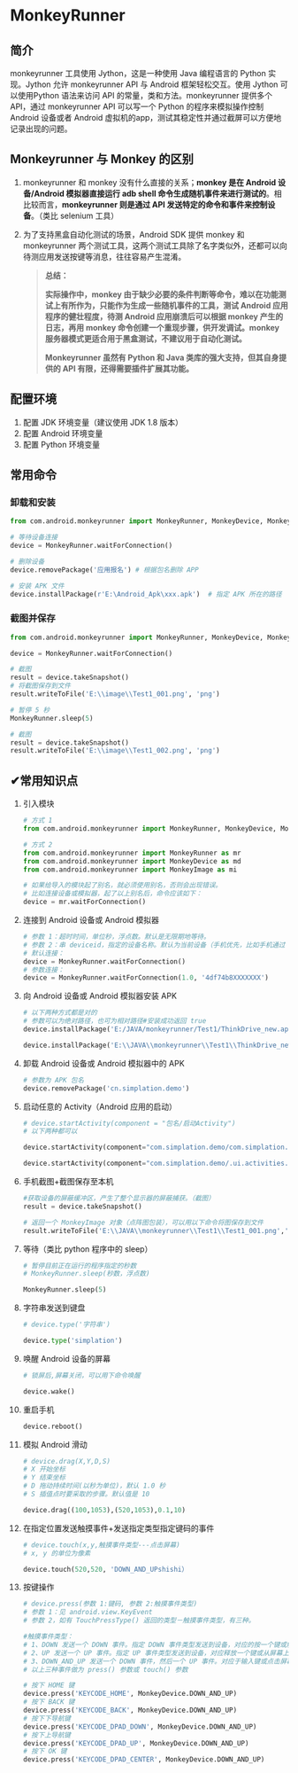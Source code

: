 # MonkeyRunner

## 简介

monkeyrunner 工具使用 Jython，这是一种使用 Java 编程语言的 Python 实现。Jython 允许 monkeyrunner API 与 Android 框架轻松交互。使用 Jython 可以使用Python 语法来访问 API 的常量，类和方法。monkeyrunner 提供多个 API，通过 monkeyrunner API 可以写一个 Python 的程序来模拟操作控制 Android 设备或者 Android 虚拟机的app，测试其稳定性并通过截屏可以方便地记录出现的问题。

## Monkeyrunner 与 Monkey 的区别

1. monkeyrunner 和 monkey 没有什么直接的关系；**monkey 是在 Android 设备/Android 模拟器直接运行 adb shell 命令生成随机事件来进行测试的**。相比较而言，**monkeyrunner 则是通过 API 发送特定的命令和事件来控制设备**。（类比 selenium 工具）
2. 为了支持黑盒自动化测试的场景，Android SDK 提供 monkey 和 monkeyrunner 两个测试工具，这两个测试工具除了名字类似外，还都可以向待测应用发送按键等消息，往往容易产生混淆。

    > **总结：**
    >
    > **实际操作中，monkey 由于缺少必要的条件判断等命令，难以在功能测试上有所作为，只能作为生成一些随机事件的工具，测试 Android 应用程序的健壮程度，待测 Android 应用崩溃后可以根据 monkey 产生的日志，再用 monkey 命令创建一个重现步骤，供开发调试。monkey 服务器模式更适合用于黑盒测试，不建议用于自动化测试。**
    >
    > **Monkeyrunner 虽然有 Python 和 Java 类库的强大支持，但其自身提供的 API 有限，还得需要插件扩展其功能。**

## 配置环境

1. 配置 JDK 环境变量（建议使用 JDK 1.8 版本）
2. 配置 Android 环境变量
3. 配置 Python 环境变量

## 常用命令

### 卸载和安装

```python
from com.android.monkeyrunner import MonkeyRunner, MonkeyDevice, MonkeyImage

# 等待设备连接
device = MonkeyRunner.waitForConnection()

# 删除设备
device.removePackage('应用报名') # 根据包名删除 APP

# 安装 APK 文件
device.installPackage(r'E:\Android_Apk\xxx.apk')  # 指定 APK 所在的路径
```

### 截图并保存

```python
from com.android.monkeyrunner import MonkeyRunner, MonkeyDevice, MonkeyImage

device = MonkeyRunner.waitForConnection()

# 截图
result = device.takeSnapshot()
# 将截图保存到文件
result.writeToFile('E:\\image\\Test1_001.png', 'png')

# 暂停 5 秒
MonkeyRunner.sleep(5)

# 截图
result = device.takeSnapshot()
result.writeToFile('E:\\image\\Test1_002.png', 'png')
```

## **✔常用知识点**

1. 引入模块

   ```python
   # 方式 1
   from com.android.monkeyrunner import MonkeyRunner, MonkeyDevice, MonkeyImage 
   
   # 方式 2
   from com.android.monkeyrunner import MonkeyRunner as mr
   from com.android.monkeyrunner import MonkeyDevice as md
   from com.android.monkeyrunner import MonkeyImage as mi
   
   # 如果给导入的模块起了别名，就必须使用别名，否则会出现错误。
   # 比如连接设备或模拟器，起了以上别名后，命令应该如下：
   device = mr.waitForConnection()
   ```

2. 连接到 Android 设备或 Android 模拟器

   ```python
   # 参数 1：超时时间，单位秒，浮点数。默认是无限期地等待。
   # 参数 2：串 deviceid，指定的设备名称。默认为当前设备（手机优先，比如手机通过 USB 线连接到 PC、其次为模拟器）。
   # 默认连接：
   device = MonkeyRunner.waitForConnection()
   # 参数连接：
   device = MonkeyRunner.waitForConnection(1.0, '4df74b8XXXXXXX')
   ```

3. 向 Android 设备或 Android 模拟器安装 APK

   ```python
   # 以下两种方式都是对的
   # 参数可以为绝对路径，也可为相对路径#安装成功返回 true
   device.installPackage('E:/JAVA/monkeyrunner/Test1/ThinkDrive_new.apk')
   
   device.installPackage('E:\\JAVA\\monkeyrunner\\Test1\\ThinkDrive_new.apk')
   ```

4. 卸载 Android 设备或 Android 模拟器中的 APK

   ```python
   # 参数为 APK 包名
   device.removePackage('cn.simplation.demo') 
   ```

5. 启动任意的 Activity（Android 应用的启动）

   ```python
   # device.startActivity(component = "包名/启动Activity")
   # 以下两种都可以
   
   device.startActivity(component="com.simplation.demo/com.simplation.demo.ui.activities.NavigateActivity")
   
   device.startActivity(component="com.simplation.demo/.ui.activities.NavigateActivity")
   ```

6. 手机截图+截图保存至本机

   ```python
   #获取设备的屏蔽缓冲区，产生了整个显示器的屏蔽捕获。（截图）
   result = device.takeSnapshot()
   
   # 返回一个 MonkeyImage 对象（点阵图包装），可以用以下命令将图保存到文件
   result.writeToFile('E:\\JAVA\\monkeyrunner\\Test1\\Test1_001.png','png')
   ```

7. 等待（类比 python 程序中的 sleep）

   ```python
   # 暂停目前正在运行的程序指定的秒数
   # MonkeyRunner.sleep(秒数，浮点数) 
   
   MonkeyRunner.sleep(5)
   ```

8. 字符串发送到键盘 

   ```python
   # device.type('字符串')
   
   device.type('simplation')
   ```

9. 唤醒 Android 设备的屏幕

   ```python
   # 锁屏后,屏幕关闭，可以用下命令唤醒
   
   device.wake()
   ```

10. 重启手机

    ```python
    device.reboot()
    ```

11. 模拟 Android 滑动

    ```python
    # device.drag(X,Y,D,S)
    # X 开始坐标
    # Y 结束坐标
    # D 拖动持续时间(以秒为单位)，默认 1.0 秒
    # S 插值点时要采取的步骤。默认值是 10
    
    device.drag((100,1053),(520,1053),0.1,10)
    ```

12. 在指定位置发送触摸事件+发送指定类型指定键码的事件

    ```python
    # device.touch(x,y,触摸事件类型---点击屏幕)
    # x, y 的单位为像素
    
    device.touch(520,520, 'DOWN_AND_UPshishi）
    ```

13. 按键操作

    ```python
    # device.press(参数 1:键码, 参数 2:触摸事件类型)
    # 参数 1：见 android.view.KeyEvent
    # 参数 2，如有 TouchPressType() 返回的类型－触摸事件类型，有三种。
    
    #触摸事件类型：
    # 1、DOWN 发送一个 DOWN 事件。指定 DOWN 事件类型发送到设备，对应的按一个键或触摸屏幕上。
    # 2、UP 发送一个 UP 事件。指定 UP 事件类型发送到设备，对应释放一个键或从屏幕上抬起。
    # 3、DOWN_AND_UP 发送一个 DOWN 事件，然后一个 UP 事件。对应于输入键或点击屏幕。
    # 以上三种事件做为 press() 参数或 touch() 参数
    
    # 按下 HOME 键
    device.press('KEYCODE_HOME', MonkeyDevice.DOWN_AND_UP)
    # 按下 BACK 键
    device.press('KEYCODE_BACK', MonkeyDevice.DOWN_AND_UP)
    # 按下下导航键
    device.press('KEYCODE_DPAD_DOWN', MonkeyDevice.DOWN_AND_UP)
    # 按下上导航键
    device.press('KEYCODE_DPAD_UP', MonkeyDevice.DOWN_AND_UP)
    # 按下 OK 键
    device.press('KEYCODE_DPAD_CENTER', MonkeyDevice.DOWN_AND_UP)
    ```

